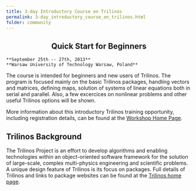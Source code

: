 ```yaml
---
title: 3-day Introductory Course on Trilinos
permalink: 3-day_introductory_course_on_trilinos.html
folder: community
---
```


<center>
<h2>Quick Start for Beginners </h2>
</center>

    **September 25th -- 27th, 2013** 
    **Warsaw University of Technology Warsaw, Poland**

The course is intended for beginners and new users of Trilinos. The program is focused mainly on the basic Trilinos packages, handling vectors and matrices, defining maps, solution of systems of linear equations both in serial and parallel. Also, a few excercices on nonlinear problems and other useful Trilinos options will be shown.

More information about this introductory Trilinos training opportunity, including registration details, can be found at the [Workshop Home Page](http://hpc.numerical-mechanics.com/TrilinosWorkshop/).

## Trilinos Background

The Trilinos Project is an effort to develop algorithms and enabling technologies within an object-oriented software framework for the solution of large-scale, complex multi-physics engineering and scientific problems. A unique design feature of Trilinos is its focus on packages. Full details of Trilinos and links to package websites can be found at the [Trilinos home page](http://trilinos.github.io/).